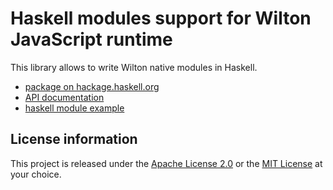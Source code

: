 Haskell modules support for Wilton JavaScript runtime
=====================================================

This library allows to write Wilton native modules in Haskell.

 - [package on hackage.haskell.org](https://hackage.haskell.org/package/wilton-ffi)
 - [API documentation](https://hackage.haskell.org/package/wilton-ffi-0.1.0.0/docs/Foreign-Wilton-FFI.html)
 - [haskell module example](https://github.com/wilton-iot/wilton_examples/tree/master/haskell)

License information
-------------------

This project is released under the [Apache License 2.0](http://www.apache.org/licenses/LICENSE-2.0)
or the [MIT License](https://opensource.org/licenses/MIT) at your choice.
